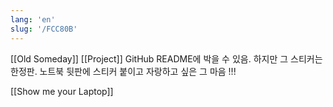 ```yaml
---
lang: 'en'
slug: '/FCC80B'
---
```


[[Old Someday]] [[Project]] GitHub README에 박을 수 있음. 하지만 그 스티커는 한정판. 노트북 뒷판에 스티커 붙이고 자랑하고 싶은 그 마음 !!!

[[Show me your Laptop]]
